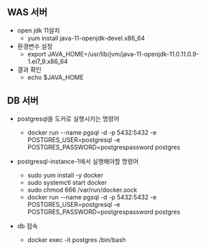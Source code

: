 ## WAS 서버 
  - open jdk 11설치
    - yum install java-11-openjdk-devel.x86_64
  - 환경변수 설정
    - export JAVA_HOME=/usr/lib/jvm/java-11-openjdk-11.0.11.0.9-1.el7_9.x86_64  
  - 결과 확인
    - echo $JAVA_HOME
     
## DB 서버
  - postgresql을 도커로 실행시키는 명령어
    - docker run --name pgsql -d -p 5432:5432 -e POSTGRES_USER=postgresql -e POSTGRES_PASSWORD=postgrespassword postgres

  - postgresql-instance-1에서 실행해야할 명령어
    - sudo yum install -y docker
    - sudo systemctl start docker
    - sudo chmod 666 /var/run/docker.sock
    - docker run --name pgsql -d -p 5432:5432 -e POSTGRES_USER=postgresql -e POSTGRES_PASSWORD=postgrespassword postgres
  - db 접속
    - docker exec -it postgres /bin/bash 
